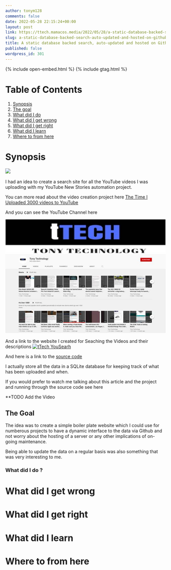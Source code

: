 ```yaml
---
author: tonym128
comments: false
date: 2022-05-28 22:15:24+00:00
layout: post
link: https://ttech.mamacos.media/2022/05/28/a-static-database-backed-search-auto-updated-and-hosted-on-github/
slug: a-static-database-backed-search-auto-updated-and-hosted-on-github
title: A static database backed search, auto-updated and hosted on Github
published: false
wordpress_id: 301
---
```

{% include open-embed.html %}
{% include gtag.html %}

# Table of Contents

1. [Synopsis](#synopsis)
2. [The goal](#goal)
3. [What did I do](#do)
4. [What did I get wrong](#wrong)
4. [What did I get right](#right)
4. [What did I learn](#learn)
5. [Where to from here](#where)

<a name="synopsis">

# Synopsis
[![](/images/2021/10/frontpage.png)](https://ttech.mamacos.media/yousearch/)

I had an idea to create a search site for all the YouTube videos I was uploading with my YouTube New Stories automation project.

You can more read about the video creation project here [The Time I Uploaded 3000 videos to YouTube](https://ttech.mamacos.media/2021/08/25/the-time-i-uploaded-3000-videos-to-youtube/)

And you can see the YouTube Channel here 

[![](/images/2021/08/the-channel2.jpg)](https://www.youtube.com/c/TonyTechnology)

And a link to the website I created for Seaching the Videos and their descriptions [![tTech YouSearh](/images/2021/10/frontpage.png)](https://ttech.mamacos.media/yousearch/)

And here is a link to the [source code](https://github.com/tonym128/yousearch/)

I actually store all the data in a SQLite database for keeping track of what has been uploaded and when.

If you would prefer to watch me talking about this article and the project and running through the source code see here

**TODO Add the Video

<a name="goal">

## The Goal

The idea was to create a simple boiler plate website which I could use for numberous projects to have a dynamic interface to the data via Github and not worry about the hosting of a server or any other implications of on-going maintenance.

Being able to update the data on a regular basis was also something that was very interesting to me.



<a name="do">

### What did I do ?


<a name="wrong">

# What did I get wrong

<a name="right">

# What did I get right


<a name="learn">

# What did I learn

<a name="where">

# Where to from here

